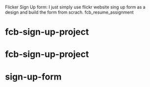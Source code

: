 Flicker Sign Up form: I just simply use flickr website sing up form as a design and build the form from scrach.
fcb_resume_assignment
# fcb-sign-up-project
# fcb-sign-up-project
# sign-up-form
